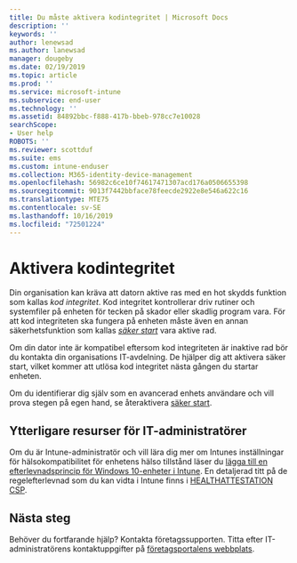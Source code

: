 ```yaml
---
title: Du måste aktivera kodintegritet | Microsoft Docs
description: ''
keywords: ''
author: lenewsad
ms.author: lanewsad
manager: dougeby
ms.date: 02/19/2019
ms.topic: article
ms.prod: ''
ms.service: microsoft-intune
ms.subservice: end-user
ms.technology: ''
ms.assetid: 84892bbc-f888-417b-bbeb-978cc7e10028
searchScope:
- User help
ROBOTS: ''
ms.reviewer: scottduf
ms.suite: ems
ms.custom: intune-enduser
ms.collection: M365-identity-device-management
ms.openlocfilehash: 56982c6ce10f74617471307acd176a0506655398
ms.sourcegitcommit: 9013f7442bbface78feecde2922e8e546a622c16
ms.translationtype: MTE75
ms.contentlocale: sv-SE
ms.lasthandoff: 10/16/2019
ms.locfileid: "72501224"
---
```

# <a name="enable-code-integrity"></a>Aktivera kodintegritet

Din organisation kan kräva att datorn aktive ras med en hot skydds funktion som kallas *kod integritet*. Kod integritet kontrollerar driv rutiner och systemfiler på enheten för tecken på skador eller skadlig program vara. För att kod integriteten ska fungera på enheten måste även en annan säkerhetsfunktion som kallas [*säker start*](https://docs.microsoft.com/windows/security/information-protection/secure-the-windows-10-boot-process#secure-boot) vara aktive rad.

Om din dator inte är kompatibel eftersom kod integriteten är inaktive rad bör du kontakta din organisations IT-avdelning. De hjälper dig att aktivera säker start, vilket kommer att utlösa kod integritet nästa gången du startar enheten.

Om du identifierar dig själv som en avancerad enhets användare och vill prova stegen på egen hand, se återaktivera [säker start](https://docs.microsoft.com/windows-hardware/manufacture/desktop/disabling-secure-boot#re-enable-secure-boot).

## <a name="additional-resources-for-it-administrators"></a>Ytterligare resurser för IT-administratörer

Om du är Intune-administratör och vill lära dig mer om Intunes inställningar för hälsokompatibilitet för enhetens hälso tillstånd läser du [lägga till en efterlevnadsprincip för Windows 10-enheter i Intune](https://docs.microsoft.com/intune/protect/compliance-policy-create-windows.md). En detaljerad titt på de regelefterlevnad som du kan vidta i Intune finns i [HEALTHATTESTATION CSP](https://docs.microsoft.com/windows/client-management/mdm/healthattestation-csp#step-8-take-appropriate-policy-action-based-on-evaluation-results).  

## <a name="next-steps"></a>Nästa steg

Behöver du fortfarande hjälp? Kontakta företagssupporten. Titta efter IT-administratörens kontaktuppgifter på [företagsportalens webbplats](https://go.microsoft.com/fwlink/?linkid=2010980).
